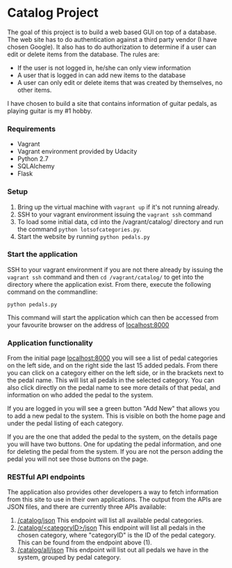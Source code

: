 # Catalog Project
The goal of this project is to build a web based GUI on top of a database. The web site has to do authentication against
a third party vendor (I have chosen Google). It also has to do authorization to determine if a user can edit or delete 
items from the database. The rules are:
- If the user is not logged in, he/she can only view information
- A user that is logged in can add new items to the database
- A user can only edit or delete items that was created by themselves, no other items.

I have chosen to build a site that contains information of guitar pedals, as playing guitar is my #1 hobby.

### Requirements
* Vagrant
* Vagrant environment provided by Udacity
* Python 2.7
* SQLAlchemy
* Flask

### Setup
1. Bring up the virtual machine with ````vagrant up```` if it's not running already.
2. SSH to your vagrant environment issuing the ````vagrant ssh```` command
3. To load some initial data, cd into the /vagrant/catalog/ directory and run the command 
    ````python lotsofcategories.py````.
4. Start the website by running `````python pedals.py`````

### Start the application
SSH to your vagrant environment if you are not there already by issuing the ````vagrant ssh```` command and then 
````cd /vagrant/catalog/```` to get into the directory where the application exist. From there, execute the following
command on the commandline:

````python pedals.py````

This command will start the application which can then be accessed from your favourite browser on the address of
[localhost:8000](http://localhost:8000)

### Application functionality
From the initial page [localhost:8000](http://localhost:8000) you will see a list of pedal categories on the left side, 
and on the right side the last 15 added pedals. From there you can click on a category either on the left side, or in 
the brackets next to the pedal name. This will list all pedals in the selected category. 
You can also click directly on the pedal name to see more details of that pedal, and information on who added the pedal 
to the system.

If you are logged in you will see a green button "Add New" that allows you to add a new pedal to the system. This is 
visible on both the home page and under the pedal listing of each category. 

If you are the one that added the pedal to the system, on the details page you will have two buttons. One for updating 
the pedal information, and one for deleting the pedal from the system. If you are not the person adding the pedal you 
will not see those buttons on the page.

### RESTful API endpoints
The application also provides other developers a way to fetch information from this site to use in their own 
applications. The output from the APIs are JSON files, and there are currently three APIs available:
1. [/catalog/json](http://localhost:8000/catalog/json) This endpoint will list all available pedal categories.
2. [/catalog/\<categoryID\>/json](http://localhost:8000/catalog/1/json) This endpoint will list all pedals in the chosen
category, where "categoryID" is the ID of the pedal category. This can be found from the endpoint above (1).
3. [/catalog/all/json](http://localhost:8000/catalog/all/json) This endpoint will list out all pedals we have in the 
system, grouped by pedal category.